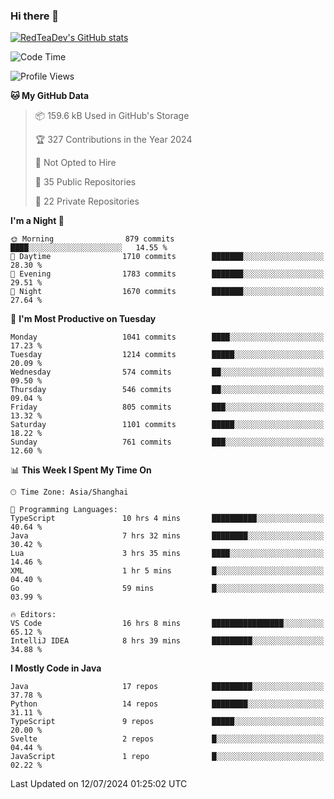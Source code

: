 ### Hi there 👋

<!--
**RedTeaDev/RedTeaDev** is a ✨ _special_ ✨ repository because its `README.md` (this file) appears on your GitHub profile.

Here are some ideas to get you started:

- 🔭 I’m currently working on ...
- 🌱 I’m currently learning ...
- 👯 I’m looking to collaborate on ...
- 🤔 I’m looking for help with ...
- 💬 Ask me about ...
- 📫 How to reach me: ...
- 😄 Pronouns: ...
- ⚡ Fun fact: ...
-->

<!--
[![wakatime](https://wakatime.com/badge/user/6b101ed0-04c0-4490-9283-eb61f2efff96.svg)](https://wakatime.com/@6b101ed0-04c0-4490-9283-eb61f2efff96)
!-->

[![RedTeaDev's GitHub stats](https://github-readme-stats.vercel.app/api?username=RedTeaDev)](https://github.com/anuraghazra/github-readme-stats)
<!--
[![willianrod's wakatime stats](https://github-readme-stats.vercel.app/api/wakatime?username=RedTeaDev)](https://github.com/anuraghazra/github-readme-stats)
!-->
<!--START_SECTION:waka-->
![Code Time](http://img.shields.io/badge/Code%20Time-2%2C367%20hrs%2033%20mins-blue)

![Profile Views](http://img.shields.io/badge/Profile%20Views-0-blue)

**🐱 My GitHub Data** 

> 📦 159.6 kB Used in GitHub's Storage 
 > 
> 🏆 327 Contributions in the Year 2024
 > 
> 🚫 Not Opted to Hire
 > 
> 📜 35 Public Repositories 
 > 
> 🔑 22 Private Repositories 
 > 
**I'm a Night 🦉** 

```text
🌞 Morning                879 commits         ████░░░░░░░░░░░░░░░░░░░░░   14.55 % 
🌆 Daytime                1710 commits        ███████░░░░░░░░░░░░░░░░░░   28.30 % 
🌃 Evening                1783 commits        ███████░░░░░░░░░░░░░░░░░░   29.51 % 
🌙 Night                  1670 commits        ███████░░░░░░░░░░░░░░░░░░   27.64 % 
```
📅 **I'm Most Productive on Tuesday** 

```text
Monday                   1041 commits        ████░░░░░░░░░░░░░░░░░░░░░   17.23 % 
Tuesday                  1214 commits        █████░░░░░░░░░░░░░░░░░░░░   20.09 % 
Wednesday                574 commits         ██░░░░░░░░░░░░░░░░░░░░░░░   09.50 % 
Thursday                 546 commits         ██░░░░░░░░░░░░░░░░░░░░░░░   09.04 % 
Friday                   805 commits         ███░░░░░░░░░░░░░░░░░░░░░░   13.32 % 
Saturday                 1101 commits        █████░░░░░░░░░░░░░░░░░░░░   18.22 % 
Sunday                   761 commits         ███░░░░░░░░░░░░░░░░░░░░░░   12.60 % 
```


📊 **This Week I Spent My Time On** 

```text
🕑︎ Time Zone: Asia/Shanghai

💬 Programming Languages: 
TypeScript               10 hrs 4 mins       ██████████░░░░░░░░░░░░░░░   40.64 % 
Java                     7 hrs 32 mins       ████████░░░░░░░░░░░░░░░░░   30.42 % 
Lua                      3 hrs 35 mins       ████░░░░░░░░░░░░░░░░░░░░░   14.46 % 
XML                      1 hr 5 mins         █░░░░░░░░░░░░░░░░░░░░░░░░   04.40 % 
Go                       59 mins             █░░░░░░░░░░░░░░░░░░░░░░░░   03.99 % 

🔥 Editors: 
VS Code                  16 hrs 8 mins       ████████████████░░░░░░░░░   65.12 % 
IntelliJ IDEA            8 hrs 39 mins       █████████░░░░░░░░░░░░░░░░   34.88 % 
```

**I Mostly Code in Java** 

```text
Java                     17 repos            █████████░░░░░░░░░░░░░░░░   37.78 % 
Python                   14 repos            ████████░░░░░░░░░░░░░░░░░   31.11 % 
TypeScript               9 repos             █████░░░░░░░░░░░░░░░░░░░░   20.00 % 
Svelte                   2 repos             █░░░░░░░░░░░░░░░░░░░░░░░░   04.44 % 
JavaScript               1 repo              █░░░░░░░░░░░░░░░░░░░░░░░░   02.22 % 
```




 Last Updated on 12/07/2024 01:25:02 UTC
<!--END_SECTION:waka-->



